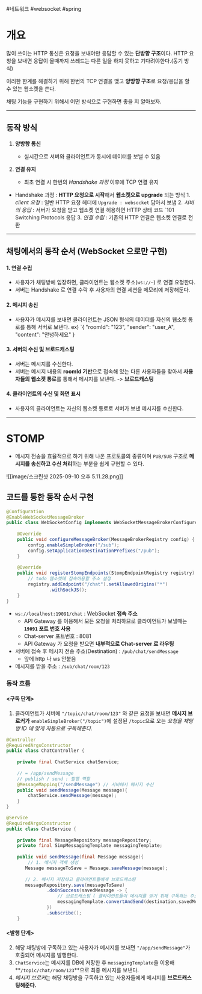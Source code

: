 #네트워크 #websocket #spring 

# 개요

많이 쓰이는 HTTP 통신은 요청을 보내야만 응답할 수 있는 **단방향 구조**이다.
HTTP 요청을 보내면 응답이 올때까지 쓰레드는 다른 일을 하지 못하고 기다려야한다.(동기 방식)

이러한 한계를 해결하기 위해  한번의 TCP 연결을 맺고 **양방향 구조**로 요청/응답을 할 수 있는 웹소켓을 쓴다.

채팅 기능을 구현하기 위해서 어떤 방식으로 구현하면 좋을 지 알아보자.
___

## 동작 방식

1. **양방향 통신**
	- 실시간으로 서버와 클라이언트가 동시에 데이터를 보낼 수 있음

2. **연결 유지**
	- 최초 연결 시 한번의 *Handshake 과정* 이후에 TCP 연결 유지

- Handshake 과정 : **HTTP 요청으로 시작**해서 **웹소켓으로 upgrade** 되는 방식
	  1.  _client 요청_ : 일반 HTTP 요청 헤더에 `Upgrade : websocket` 담아서 보냄
	  2. _서버의 응답_ : 서버가 요청을 받고 웹소켓 연결 허용하면 HTTP 상태 코드 `101 Switching Protocols 응답
	  3. _연결 수립_ : 기존의 HTTP 연결은 웹소켓 연결로 전환

___

## 채팅에서의 동작 순서 (WebSocket 으로만 구현)

#### 1. 연결 수립
- 사용자가 채팅방에 입장하면, 클라이언트는 웹소켓 주소(`ws://~`) 로 연결 요청한다.
- 서버는 Handshake 로 연결 수락 후 사용자의 연결 세션을 메모리에 저장해둔다.

#### 2. 메시지 송신
- 사용자가 메시지를 보내면 클라이언트는 JSON 형식의 데이터를 자신의 웹소켓 통로를 통해 서버로 보낸다.
	ex) `{ "roomId": "123", "sender": "user_A", "content": "안녕하세요" }

#### 3. 서버의 수신 및 브로드캐스팅
- 서버는 메시지를 수신한다.
- 서버는 메시지 내용의 **roomId 기반**으로 접속해 있는 다른 사용자들을 찾아서 **사용자들의 웹소켓 통로**를 통해서 메시지를 보낸다. -> **브로드캐스팅**

#### 4. 클라이언트의 수신 및 화면 표시
- 사용자의 클라이언트는 자신의 웹소켓 통로로 서버가 보낸 메시지를 수신한다.

___

# STOMP

- 메시지 전송을 효율적으로 하기 위해 나온 프로토콜의 종류이며 `PUB/SUB` 구조로 **메시지를 송신하고 수신 처리**하는 부분을 쉽게 구현할 수 있다.

![[image/스크린샷 2025-09-10 오후 5.11.28.png]]


## 코드를 통한 동작 순서 구현

```java
@Configuration  
@EnableWebSocketMessageBroker  
public class WebSocketConfig implements WebSocketMessageBrokerConfigurer {  
  
    @Override  
    public void configureMessageBroker(MessageBrokerRegistry config) {  
        config.enableSimpleBroker("/sub");  
        config.setApplicationDestinationPrefixes("/pub");  
    }  
  
    @Override  
    public void registerStompEndpoints(StompEndpointRegistry registry) {  
        // todo 웹소켓에 접속허용할 주소 설정  
        registry.addEndpoint("/chat").setAllowedOrigins("*")  
                .withSockJS();  
    }  
}
```

  - `ws://localhost:19091/chat` : WebSocket **접속 주소** 
	- API Gateway 를 이용해서 모든 요청을 처리하므로 클라이언트가 보낼때는  **`19091` 포트 번호 사용**
	- Chat-server 포트번호 : 8081
	- API Gateway 가 요청을 받으면 **내부적으로 Chat-server 로 라우팅**
- 서버에 접속 후 메시지 전송 주소(Destination) : `/pub/chat/sendMessage`
	- 앞에 http 나 ws 안붙음
- 메시지를 받을 주소 : `/sub/chat/room/123`
### 동작 흐름

#### <구독 단계>

1. 클라이언트가 서버에 `"/topic/chat/room/123"` 와 같은 요청을 보내면 **메시지 브로커가** `enableSimpleBroker("/topic")`에 설정된 `/topic`으로 오는 _요청을 채팅방 ID 에 맞게 자동으로 구독해준다._

```java
@Controller  
@RequiredArgsConstructor  
public class ChatController {  
  
    private final ChatService chatService;  
  
    // = /app/sendMessage  
    // publish / send : 발행 역할  
    @MessageMapping("/sendMessage") // 서버에서 메시지 수신  
    public void sendMessage(Message message){  
        chatService.sendMessage(message);  
    }  
}

@Service  
@RequiredArgsConstructor  
public class ChatService {  
  
    private final MessageRepository messageRepository;  
    private final SimpMessagingTemplate messagingTemplate;  
  
    public void sendMessage(final Message message){  
        // 1. 메시지 객체 생성  
       Message messageToSave = Message.saveMessage(message);  
  
       // 2. 메시지 저장하고 클라이언트들에게 브로드캐스팅  
       messageRepository.save(messageToSave)  
               .doOnSuccess(savedMessage -> {  
                   // 브로드캐스팅 ( 클라이언트들이 메시지를 받기 위해 구독하는 주소 )                   String destination = "/topic/chat/room/" + savedMessage.getRoomId();  
                   messagingTemplate.convertAndSend(destination,savedMessage);  
               })  
               .subscribe();  
    }
```

#### <발행 단계>

2. 해당 채팅방에 구독하고 있는 사용자가 메시지를 보내면 `"/app/sendMessage"`가 호출되어 메시지를 발행한다.
3. `ChatService`는 메시지를 DB에 저장한 후 `messagingTemplate`을 이용해 **`/topic/chat/room/123`**으로 최종 메시지를 보낸다.
4. *메시지 브로커*는 해당 채팅방을 구독하고 있는 사용자들에게 메시지를 **브로드캐스팅해준다.**

